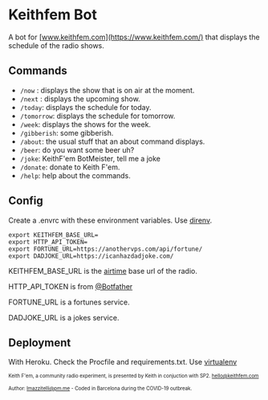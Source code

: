 # Keithfem Bot
A bot for [www.keithfem.com](https://www.keithfem.com/) that displays the schedule of the radio shows.

## Commands
* `/now` : displays the show that is on air at the moment.
* `/next` : displays the upcoming show.
* `/today`: displays the schedule for today.
* `/tomorrow`: displays the schedule for tomorrow.
* `/week`: displays the shows for the week.
* `/gibberish`: some gibberish.
* `/about`: the usual stuff that an about command displays.
* `/beer`: do you want some beer uh?
* `/joke`: KeithF'em BotMeister, tell me a joke
* `/donate`: donate to Keith F'em.
* `/help`: help about the commands.

## Config
Create a .envrc with these environment variables. Use [direnv](https://direnv.net/).

```
export KEITHFEM_BASE_URL=
export HTTP_API_TOKEN=
export FORTUNE_URL=https://anothervps.com/api/fortune/
export DADJOKE_URL=https://icanhazdadjoke.com/
```

KEITHFEM_BASE_URL is the [airtime](https://www.airtime.pro/) base url of the radio.

HTTP_API_TOKEN is from [@Botfather](https://web.telegram.org/#/im?p=@BotFather)

FORTUNE_URL is a fortunes service.

DADJOKE_URL is a jokes service.

## Deployment

With Heroku. Check the Procfile and requirements.txt. Use [virtualenv](https://virtualenv.pypa.io/en/stable/)

<sub><sup>Keith F'em, a community radio experiment, is presented by Keith in conjuction with SP2. hello@keithfem.com</sup></sub>

<sub><sup>Author: lmazzitelli@pm.me - Coded in Barcelona during the COVID-19 outbreak.</sup></sub>
